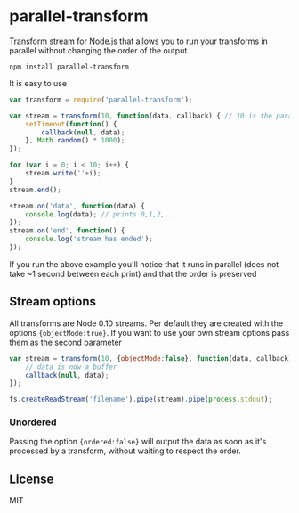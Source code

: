 # parallel-transform

[Transform stream](http://nodejs.org/api/stream.html#stream_class_stream_transform_1) for Node.js that allows you to run your transforms
in parallel without changing the order of the output.

	npm install parallel-transform

It is easy to use

``` js
var transform = require('parallel-transform');

var stream = transform(10, function(data, callback) { // 10 is the parallism level
	setTimeout(function() {
		callback(null, data);
	}, Math.random() * 1000);
});

for (var i = 0; i < 10; i++) {
	stream.write(''+i);
}
stream.end();

stream.on('data', function(data) {
	console.log(data); // prints 0,1,2,...
});
stream.on('end', function() {
	console.log('stream has ended');
});
```

If you run the above example you'll notice that it runs in parallel
(does not take ~1 second between each print) and that the order is preserved

## Stream options

All transforms are Node 0.10 streams. Per default they are created with the options `{objectMode:true}`.
If you want to use your own stream options pass them as the second parameter

``` js
var stream = transform(10, {objectMode:false}, function(data, callback) {
	// data is now a buffer
	callback(null, data);
});

fs.createReadStream('filename').pipe(stream).pipe(process.stdout);
```

### Unordered
Passing the option `{ordered:false}` will output the data as soon as it's processed by a transform, without waiting to respect the order.

## License

MIT
